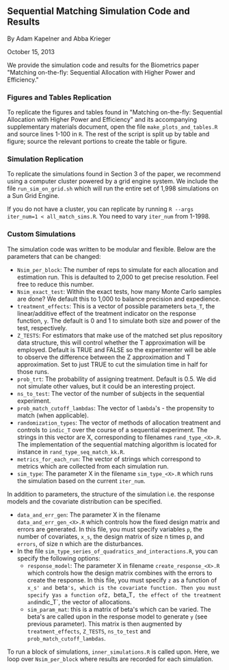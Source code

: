 ## Sequential Matching Simulation Code and Results

By Adam Kapelner and Abba Krieger

October 15, 2013


We provide the simulation code and results for the Biometrics paper "Matching on-the-fly: Sequential Allocation with Higher Power and Efficiency."


### Figures and Tables Replication

To replicate the figures and tables found in  "Matching on-the-fly: Sequential Allocation with Higher Power and Efficiency" and its accompanying supplementary materials document, open the file `make_plots_and_tables.R` and source lines 1-100 in `R`. The rest of the script is split up by table and figure; source the relevant portions to create the table or figure.


### Simulation Replication

To replicate the simulations found in Section 3 of the paper, we recommend using a computer cluster powered by a grid engine system. We include the file `run_sim_on_grid.sh` which will run the entire set of 1,998 simulations on a Sun Grid Engine.

If you do not have a cluster, you can replicate by running `R --args iter_num=1 < all_match_sims.R`. You need to vary `iter_num` from 1-1998.


### Custom Simulations

The simulation code was written to be modular and flexible. Below are the parameters that can be changed:

* `Nsim_per_block`: The number of reps to simulate for each allocation and estimation run. This is defaulted to 2,000 to get precise resolution. Feel free to reduce this number.
* `Nsim_exact_test`: Within the exact tests, how many Monte Carlo samples are done? We default this to 1,000 to balance precision and expedience.
* `treatment_effects`: This is a vector of possible parameters `beta_T`, the linear/additive effect of the treatment indicator on the response function, `y`. The default is 0 and 1 to simulate both size and power of the test, respectively.
* `Z_TESTS`: For estimators that make use of the matched set plus repository data structure, this will control whether the T approximation will be employed. Default is TRUE and FALSE so the experimenter will be able to observe the difference between the Z approximation and T approximation. Set to just TRUE to cut the simulation time in half for those runs.
* `prob_trt`: The probability of assigning treatment. Default is 0.5. We did not simulate other values, but it could be an interesting project.
* `ns_to_test`: The vector of the number of subjects in the sequential experiment.
* `prob_match_cutoff_lambdas`: The vector of `lambda`'s - the propensity to match (when applicable).
* `randomization_types`: The vector of methods of allocation treatment and controls to `indic_T` over the course of a sequential experiment. The strings in this vector are X, corresponding to filenames `rand_type_<X>.R`. The implementation of the sequential matching algorithm is located for instance in `rand_type_seq_match_kk.R`.
* `metrics_for_each_run`: The vector of strings which correspond to metrics which are collected from each simulation run.
* `sim_type`: The parameter X in the filename `sim_type_<X>.R` which runs the simulation based on the current `iter_num`.

In addition to parameters, the structure of the simulation i.e. the response models and the covariate distribution can be specified.

* `data_and_err_gen`: The parameter X in the filename `data_and_err_gen_<X>.R` which controls how the fixed design matrix and errors are generated. In this file, you must specify variables `p`, the number of covariates, `x_s`, the design matrix of size n times p, and `errors`, of size n which are the disturbances.
* In the file `sim_type_series_of_quadratics_and_interactions.R`, you can specify the following options:
  * `response_model`: The parameter X in filename `create_response_<X>.R` which controls how the design matrix combines with the errors to create the response. In this file, you must specify `z` as a function of `x_s' and `beta`'s, which is the covariate function. Then you must specify `y` as a function of `z`, `beta_T` , the effect of the treatment and `indic_T`, the vector of allocations.
  * `sim_param_mat`: this is a matrix of beta's which can be varied. The beta's are called upon in the response model to generate `y` (see previous parameter). This matrix is then augmented by `treatment_effects`, `Z_TESTS`, `ns_to_test` and `prob_match_cutoff_lambdas`.

To run a block of simulations, `inner_simulations.R` is called upon. Here, we loop over `Nsim_per_block` where results are recorded for each simulation.
